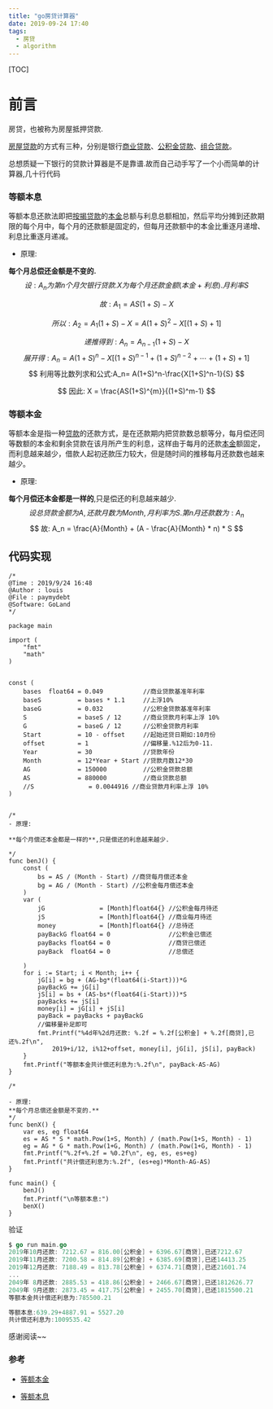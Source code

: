 ```yaml
---
title: "go房贷计算器"
date: 2019-09-24 17:40
tags:
  - 房贷
  - algorithm
---
```


[TOC]

# 前言

房贷，也被称为房屋抵押贷款.

[房屋贷款](https://baike.baidu.com/item/房屋贷款)的方式有三种，分别是银行[商业贷款](https://baike.baidu.com/item/商业贷款)、[公积金贷款](https://baike.baidu.com/item/公积金贷款)、[组合贷款](https://baike.baidu.com/item/组合贷款)。

总想质疑一下银行的贷款计算器是不是靠谱.故而自己动手写了一个小而简单的计算器,几十行代码

### 等额本息

等额本息还款法即把[按揭贷款](https://baike.baidu.com/item/按揭贷款/2951077)的[本金](https://baike.baidu.com/item/本金/11025685)总额与利息总额相加，然后平均分摊到还款期限的每个月中，每个月的还款额是固定的，但每月还款额中的本金比重逐月递增、利息比重逐月递减。

<script type="text/javascript" async
  src="https://cdnjs.cloudflare.com/ajax/libs/mathjax/2.7.5/MathJax.js?config=default">
</script>

- 原理:

**每个月总偿还金额是不变的.**
$$
设:A_n为第n个月欠银行贷款. X为每个月还款金额(本金+利息).月利率S
$$

$$
故: A_1 = AS(1+S)-X
$$

$$
所以: A_2 = A_1(1+S)-X = A(1+S)^{2}-X[(1+S)+1]
$$

$$
递推得到: A_n = A_{n-1}(1+S)-X
$$
$$
展开得: A_n= A(1+S)^n-X[(1+S)^{n-1}+(1+S)^{n-2}+\cdots+(1+S)+1]
$$
$$
利用等比数列求和公式:A_n= A(1+S)^n-\frac{X[1+S]^n-1}{S}
$$

$$
因此: X = \frac{AS(1+S)^{m}}{(1+S)^m-1}
$$

### 等额本金

等额本金是指一种[贷款](https://baike.baidu.com/item/贷款/1129285)的还款方式，是在还款期内把贷款数总额等分，每月偿还同等数额的本金和剩余贷款在该月所产生的利息，这样由于每月的还款[本金](https://baike.baidu.com/item/本金/11025685)额固定，而利息越来越少，借款人起初还款压力较大，但是随时间的推移每月还款数也越来越少。

- 原理:

**每个月偿还本金都是一样的**,只是偿还的利息越来越少.
$$
设总贷款金额为A,还款月数为Month,月利率为S.第n月还款数为:A_n
$$
$$
故:
A_n = \frac{A}{Month} + (A - \frac{A}{Month} * n) * S
$$

## 代码实现

```
/*
@Time : 2019/9/24 16:48
@Author : louis
@File : paymydebt
@Software: GoLand
*/

package main

import (
	"fmt"
	"math"
)


const (
	bases  float64 = 0.049           //商业贷款基准年利率
	baseS          = bases * 1.1     //上浮10%
	baseG          = 0.032           //公积金贷款基准年利率
	S              = baseS / 12      //商业贷款月利率上浮 10%
	G              = baseG / 12      //公积金贷款月利率
	Start          = 10 - offset     //起始还贷日期如:10月份
	offset         = 1               //偏移量.%12后为0-11.
	Year           = 30              //贷款年份
	Month          = 12*Year + Start //贷款月数12*30
	AG             = 150000          //公积金贷款总额
	AS             = 880000          //商业贷款总额
	//S               = 0.0044916 //商业贷款月利率上浮 10%
)


/*
- 原理:

**每个月偿还本金都是一样的**,只是偿还的利息越来越少.

*/
func benJ() {
	const (
		bs = AS / (Month - Start) //商贷每月偿还本金
		bg = AG / (Month - Start) //公积金每月偿还本金
	)
	var (
		jG               = [Month]float64{} //公积金每月待还
		jS               = [Month]float64{} //商业每月待还
		money            = [Month]float64{} //总待还
		payBackG float64 = 0                //公积金已偿还
		payBacks float64 = 0                //商贷已偿还
		payBack  float64 = 0                //总偿还

	)
	for i := Start; i < Month; i++ {
		jG[i] = bg + (AG-bg*(float64(i-Start)))*G
		payBackG += jG[i]
		jS[i] = bs + (AS-bs*(float64(i-Start)))*S
		payBacks += jS[i]
		money[i] = jG[i] + jS[i]
		payBack = payBacks + payBackG
		//偏移量补足即可
		fmt.Printf("%4d年%2d月还款: %.2f = %.2f[公积金] + %.2f[商贷],已还%.2f\n",
			2019+i/12, i%12+offset, money[i], jG[i], jS[i], payBack)
	}
	fmt.Printf("等额本金共计偿还利息为:%.2f\n", payBack-AS-AG)
}

/*

- 原理:
**每个月总偿还金额是不变的.**
*/
func benX() {
	var es, eg float64
	es = AS * S * math.Pow(1+S, Month) / (math.Pow(1+S, Month) - 1)
	eg = AG * G * math.Pow(1+G, Month) / (math.Pow(1+G, Month) - 1)
	fmt.Printf("%.2f+%.2f = %0.2f\n", eg, es, es+eg)
	fmt.Printf("共计偿还利息为:%.2f", (es+eg)*Month-AG-AS)
}

func main() {
	benJ()
	fmt.Printf("\n等额本息:")
	benX()
}
```

验证

```go
$ go run main.go
2019年10月还款: 7212.67 = 816.00[公积金] + 6396.67[商贷],已还7212.67
2019年11月还款: 7200.58 = 814.89[公积金] + 6385.69[商贷],已还14413.25
2019年12月还款: 7188.49 = 813.78[公积金] + 6374.71[商贷],已还21601.74
...
2049年 8月还款: 2885.53 = 418.86[公积金] + 2466.67[商贷],已还1812626.77
2049年 9月还款: 2873.45 = 417.75[公积金] + 2455.70[商贷],已还1815500.21
等额本金共计偿还利息为:785500.21

等额本息:639.29+4887.91 = 5527.20
共计偿还利息为:1009535.42
```

感谢阅读~~

### 参考

- [等额本金](https://baike.baidu.com/item/等额本金)

- [等额本息](https://baike.baidu.com/item/等额本息)